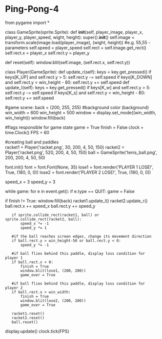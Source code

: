 # Ping-Pong-4
from pygame import *

class GameSprite(sprite.Sprite):
   def __init__(self, player_image, player_x, player_y, player_speed, wight, height):
       super().__init__()
       self.image = transform.scale(image.load(player_image), (wight, height)) #e.g. 55,55 - parameters
       self.speed = player_speed
       self.rect = self.image.get_rect()
       self.rect.x = player_x
       self.rect.y = player_y


   def reset(self):
       window.blit(self.image, (self.rect.x, self.rect.y))


class Player(GameSprite):
   def update_r(self):
       keys = key.get_pressed()
       if keys[K_UP] and self.rect.y > 5:
           self.rect.y -= self.speed
       if keys[K_DOWN] and self.rect.y < win_height - 80:
           self.rect.y += self.speed
   def update_l(self):
       keys = key.get_pressed()
       if keys[K_w] and self.rect.y > 5:
           self.rect.y -= self.speed
       if keys[K_s] and self.rect.y < win_height - 80:
           self.rect.y += self.speed

#game scene:
back = (200, 255, 255) #background color (background)
win_width = 600
win_height = 500
window = display.set_mode((win_width, win_height))
window.fill(back)

#flags responsible for game state
game = True
finish = False
clock = time.Clock()
FPS = 60

#creating ball and paddles   
racket1 = Player('racket.png', 30, 200, 4, 50, 150) 
racket2 = Player('racket.png', 520, 200, 4, 50, 150)
ball = GameSprite('tenis_ball.png', 200, 200, 4, 50, 50)

font.init()
font = font.Font(None, 35)
lose1 = font.render('PLAYER 1 LOSE!', True, (180, 0, 0))
lose2 = font.render('PLAYER 2 LOSE!', True, (180, 0, 0))

speed_x = 3
speed_y = 3

while game:
   for e in event.get():
       if e.type == QUIT:
           game = False
  
   if finish != True:
       window.fill(back)
       racket1.update_l()
       racket2.update_r()
       ball.rect.x += speed_x
       ball.rect.y += speed_y

       if sprite.collide_rect(racket1, ball) or sprite.collide_rect(racket2, ball):
           speed_x *= -1
           speed_y *= 1
      
       #if the ball reaches screen edges, change its movement direction
       if ball.rect.y > win_height-50 or ball.rect.y < 0:
           speed_y *= -1

       #if ball flies behind this paddle, display loss condition for player 1
       if ball.rect.x < 0:
           finish = True
           window.blit(lose1, (200, 200))
           game_over = True

       #if ball flies behind this paddle, display loss condition for player 2
       if ball.rect.x > win_width:
           finish = True
           window.blit(lose2, (200, 200))
           game_over = True

       racket1.reset()
       racket2.reset()
       ball.reset()

   display.update()
   clock.tick(FPS)


